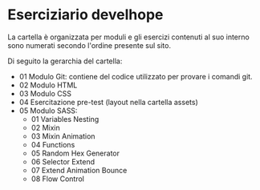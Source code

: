 # Eserciziario develhope

La cartella è organizzata per moduli e gli esercizi contenuti al suo interno sono numerati secondo l'ordine presente sul sito.

Di seguito la gerarchia del cartella:

- 01 Modulo Git: contiene del codice utilizzato per provare i comandi git.
- 02 Modulo HTML
- 03 Modulo CSS
- 04 Esercitazione pre-test (layout nella cartella assets)
- 05 Modulo SASS:
    - 01 Variables Nesting
    - 02 Mixin
    - 03 Mixin Animation
    - 04 Functions
    - 05 Random Hex Generator
    - 06 Selector Extend
    - 07 Extend Animation Bounce
    - 08 Flow Control